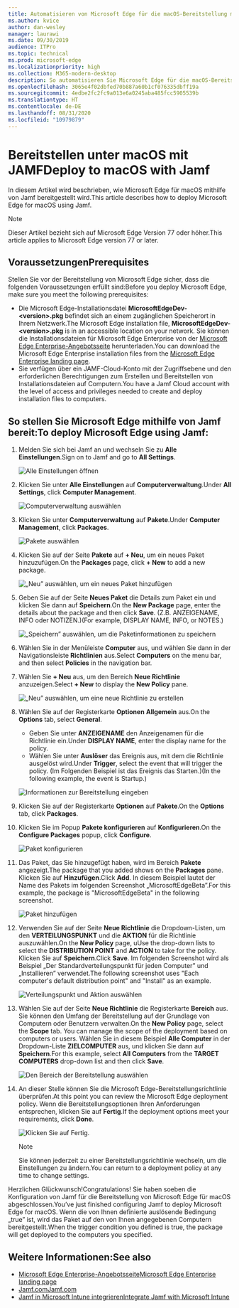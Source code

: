 ```yaml
---
title: Automatisieren von Microsoft Edge für die macOS-Bereitstellung mit Jamf
ms.author: kvice
author: dan-wesley
manager: laurawi
ms.date: 09/30/2019
audience: ITPro
ms.topic: technical
ms.prod: microsoft-edge
ms.localizationpriority: high
ms.collection: M365-modern-desktop
description: So automatisieren Sie Microsoft Edge für die macOS-Bereitstellung mit Jamf.
ms.openlocfilehash: 3065e4f02dbfed70b887a60b1cf076335dbff19a
ms.sourcegitcommit: 4edbe2fc2fc9a013e6a0245aba485fcc5905539b
ms.translationtype: HT
ms.contentlocale: de-DE
ms.lasthandoff: 08/31/2020
ms.locfileid: "10979879"
---
```

# <span data-ttu-id="64548-103">Bereitstellen unter macOS mit JAMF</span><span class="sxs-lookup"><span data-stu-id="64548-103">Deploy to macOS with Jamf</span></span>

<span data-ttu-id="64548-104">In diesem Artikel wird beschrieben, wie Microsoft Edge für macOS mithilfe von Jamf bereitgestellt wird.</span><span class="sxs-lookup"><span data-stu-id="64548-104">This article describes how to deploy Microsoft Edge for macOS using Jamf.</span></span>

> [!NOTE]
> <span data-ttu-id="64548-105">Dieser Artikel bezieht sich auf Microsoft Edge Version 77 oder höher.</span><span class="sxs-lookup"><span data-stu-id="64548-105">This article applies to Microsoft Edge version 77 or later.</span></span>

## <span data-ttu-id="64548-106">Voraussetzungen</span><span class="sxs-lookup"><span data-stu-id="64548-106">Prerequisites</span></span>

<span data-ttu-id="64548-107">Stellen Sie vor der Bereitstellung von Microsoft Edge sicher, dass die folgenden Voraussetzungen erfüllt sind:</span><span class="sxs-lookup"><span data-stu-id="64548-107">Before you deploy Microsoft Edge, make sure you meet the following prerequisites:</span></span>

- <span data-ttu-id="64548-108">Die Microsoft Edge-Installationsdatei **MicrosoftEdgeDev-\<version\>.pkg** befindet sich an einem zugänglichen Speicherort in Ihrem Netzwerk.</span><span class="sxs-lookup"><span data-stu-id="64548-108">The Microsoft Edge installation file,  **MicrosoftEdgeDev-\<version\>.pkg** is in an accessible location on your network.</span></span> <span data-ttu-id="64548-109">Sie können die Installationsdateien für Microsoft Edge Enterprise von der [Microsoft Edge Enterprise-Angebotsseite](https://aka.ms/EdgeEnterprise) herunterladen.</span><span class="sxs-lookup"><span data-stu-id="64548-109">You can download the Microsoft Edge Enterprise installation files from the [Microsoft Edge Enterprise landing page](https://aka.ms/EdgeEnterprise).</span></span>
- <span data-ttu-id="64548-110">Sie verfügen über ein JAMF-Cloud-Konto mit der Zugriffsebene und den erforderlichen Berechtigungen zum Erstellen und Bereitstellen von Installationsdateien auf Computern.</span><span class="sxs-lookup"><span data-stu-id="64548-110">You have a Jamf Cloud account with the level of access and privileges needed to create and deploy installation files to computers.</span></span>

## <span data-ttu-id="64548-111">So stellen Sie Microsoft Edge mithilfe von Jamf bereit:</span><span class="sxs-lookup"><span data-stu-id="64548-111">To deploy Microsoft Edge using Jamf:</span></span>

1. <span data-ttu-id="64548-112">Melden Sie sich bei Jamf an und wechseln Sie zu **Alle Einstellungen**.</span><span class="sxs-lookup"><span data-stu-id="64548-112">Sign on to Jamf and go to **All Settings**.</span></span>

    ![Alle Einstellungen öffnen](./media/mac-deploy/jamf-dash-main-open-settings.png)

2. <span data-ttu-id="64548-114">Klicken Sie unter **Alle Einstellungen** auf **Computerverwaltung**.</span><span class="sxs-lookup"><span data-stu-id="64548-114">Under **All Settings**, click **Computer Management**.</span></span>

    ![Computerverwaltung auswählen](./media/mac-deploy/jamf-all-settings-computer-mgmt.png)

3. <span data-ttu-id="64548-116">Klicken Sie unter **Computerverwaltung** auf **Pakete**.</span><span class="sxs-lookup"><span data-stu-id="64548-116">Under **Computer Management**, click **Packages**.</span></span>

    ![Pakete auswählen](./media/mac-deploy/jamf-all-settings-computer-mgmt-pkgs.png)

4. <span data-ttu-id="64548-118">Klicken Sie auf der Seite **Pakete** auf **+ Neu**, um ein neues Paket hinzuzufügen.</span><span class="sxs-lookup"><span data-stu-id="64548-118">On the **Packages** page, click **+ New** to add a new package.</span></span>

    ![„Neu” auswählen, um ein neues Paket hinzufügen](./media/mac-deploy/jamf-all-settings-computer-mgmt-new-pkg.png)

5. <span data-ttu-id="64548-120">Geben Sie auf der Seite **Neues Paket** die Details zum Paket ein und klicken Sie dann auf **Speichern**.</span><span class="sxs-lookup"><span data-stu-id="64548-120">On the **New Package** page, enter the details about the package and then click **Save**.</span></span> <span data-ttu-id="64548-121">(Z.B. ANZEIGENAME, INFO oder NOTIZEN.)</span><span class="sxs-lookup"><span data-stu-id="64548-121">(For example, DISPLAY NAME, INFO, or NOTES.)</span></span>

    ![„Speichern” auswählen, um die Paketinformationen zu speichern](./media/mac-deploy/jamf-all-settings-computer-mgmt-save-pkg-info.png)

6. <span data-ttu-id="64548-123">Wählen Sie in der Menüleiste **Computer** aus, und wählen Sie dann in der Navigationsleiste **Richtlinien** aus.</span><span class="sxs-lookup"><span data-stu-id="64548-123">Select **Computers** on the menu bar, and then select **Policies** in the navigation bar.</span></span>

7. <span data-ttu-id="64548-124">Wählen Sie **+ Neu** aus, um den Bereich **Neue Richtlinie** anzuzeigen.</span><span class="sxs-lookup"><span data-stu-id="64548-124">Select **+ New** to display the **New Policy** pane.</span></span>

    ![„Neu” auswählen, um eine neue Richtlinie zu erstellen](./media/mac-deploy/jamf-all-settings-computer-new-policy.png)

8. <span data-ttu-id="64548-126">Wählen Sie auf der Registerkarte **Optionen** **Allgemein** aus.</span><span class="sxs-lookup"><span data-stu-id="64548-126">On the **Options** tab, select **General**.</span></span>

    - <span data-ttu-id="64548-127">Geben Sie unter **ANZEIGENAME** den Anzeigenamen für die Richtlinie ein.</span><span class="sxs-lookup"><span data-stu-id="64548-127">Under **DISPLAY NAME**, enter the display name for the policy.</span></span>
    - <span data-ttu-id="64548-128">Wählen Sie unter **Auslöser** das Ereignis aus, mit dem die Richtlinie ausgelöst wird.</span><span class="sxs-lookup"><span data-stu-id="64548-128">Under **Trigger**, select the event that will trigger the policy.</span></span> <span data-ttu-id="64548-129">(Im Folgenden Beispiel ist das Ereignis das Starten.)</span><span class="sxs-lookup"><span data-stu-id="64548-129">(In the following example, the event is Startup.)</span></span>

    ![Informationen zur Bereitstellung eingeben](./media/mac-deploy/jamf-all-settings-computer-cfg-policy.png)

9. <span data-ttu-id="64548-131">Klicken Sie auf der Registerkarte **Optionen** auf **Pakete**.</span><span class="sxs-lookup"><span data-stu-id="64548-131">On the **Options** tab, click **Packages**.</span></span>

10. <span data-ttu-id="64548-132">Klicken Sie im Popup **Pakete konfigurieren** auf **Konfigurieren**.</span><span class="sxs-lookup"><span data-stu-id="64548-132">On the **Configure Packages** popup, click **Configure**.</span></span>

    ![Paket konfigurieren](./media/mac-deploy/jamf-all-settings-computer-policy-pkg-configure.png)

11. <span data-ttu-id="64548-134">Das Paket, das Sie hinzugefügt haben, wird im Bereich **Pakete** angezeigt.</span><span class="sxs-lookup"><span data-stu-id="64548-134">The package that you added shows on the **Packages** pane.</span></span> <span data-ttu-id="64548-135">Klicken Sie auf **Hinzufügen**.</span><span class="sxs-lookup"><span data-stu-id="64548-135">Click **Add**.</span></span> <span data-ttu-id="64548-136">In diesem Beispiel lautet der Name des Pakets im folgenden Screenshot „MicrosoftEdgeBeta”.</span><span class="sxs-lookup"><span data-stu-id="64548-136">For this example, the package is "MicrosoftEdgeBeta" in the following screenshot.</span></span>

    ![Paket hinzufügen](./media/mac-deploy/jamf-all-settings-computer-policy-pkg-add-beta.png)

12. <span data-ttu-id="64548-138">Verwenden Sie auf der Seite **Neue Richtlinie** die Dropdown-Listen, um den **VERTEILUNGSPUNKT** und die **AKTION** für die Richtlinie auszuwählen.</span><span class="sxs-lookup"><span data-stu-id="64548-138">On the **New Policy** page, uUse the drop-down lists to select the **DISTRIBUTION POINT** and **ACTION** to take for the policy.</span></span> <span data-ttu-id="64548-139">Klicken Sie auf **Speichern**.</span><span class="sxs-lookup"><span data-stu-id="64548-139">Click **Save**.</span></span> <span data-ttu-id="64548-140">Im folgenden Screenshot wird als Beispiel „Der Standardverteilungspunkt für jeden Computer” und „Installieren” verwendet.</span><span class="sxs-lookup"><span data-stu-id="64548-140">The following screenshot uses "Each computer's default distribution point" and "Install" as an example.</span></span>

    ![Verteilungspunkt und Aktion auswählen](./media/mac-deploy/jamf-all-settings-computer-mgmt-pkg-cfg-distro.png)

13. <span data-ttu-id="64548-142">Wählen Sie auf der Seite **Neue Richtlinie** die Registerkarte **Bereich** aus. Sie können den Umfang der Bereitstellung auf der Grundlage von Computern oder Benutzern verwalten.</span><span class="sxs-lookup"><span data-stu-id="64548-142">On the **New Policy** page, select the **Scope** tab. You can manage the scope of the deployment based on computers or users.</span></span> <span data-ttu-id="64548-143">Wählen Sie in diesem Beispiel **Alle Computer** in der Dropdown-Liste **ZIELCOMPUTER** aus, und klicken Sie dann auf **Speichern**.</span><span class="sxs-lookup"><span data-stu-id="64548-143">For this example, select **All Computers** from the **TARGET COMPUTERS** drop-down list and then click **Save**.</span></span>

    ![Den Bereich der Bereitstellung auswählen](./media/mac-deploy/jamf-all-settings-computer-mgmt-add-target.png)

14. <span data-ttu-id="64548-145">An dieser Stelle können Sie die Microsoft Edge-Bereitstellungsrichtlinie überprüfen.</span><span class="sxs-lookup"><span data-stu-id="64548-145">At this point you can review the Microsoft Edge deployment policy.</span></span> <span data-ttu-id="64548-146">Wenn die Bereitstellungsoptionen Ihren Anforderungen entsprechen, klicken Sie auf **Fertig**.</span><span class="sxs-lookup"><span data-stu-id="64548-146">If the deployment options meet your requirements, click **Done**.</span></span>

    ![Klicken Sie auf Fertig.](./media/mac-deploy/jamf-all-settings-computer-mgmt-finish-add-deployment.png)

    > [!NOTE]
    > <span data-ttu-id="64548-148">Sie können jederzeit zu einer Bereitstellungsrichtlinie wechseln, um die Einstellungen zu ändern.</span><span class="sxs-lookup"><span data-stu-id="64548-148">You can return to a deployment policy at any time to change settings.</span></span>

<span data-ttu-id="64548-149">Herzlichen Glückwunsch!</span><span class="sxs-lookup"><span data-stu-id="64548-149">Congratulations!</span></span> <span data-ttu-id="64548-150">Sie haben soeben die Konfiguration von Jamf für die Bereitstellung von Microsoft Edge für macOS abgeschlossen.</span><span class="sxs-lookup"><span data-stu-id="64548-150">You’ve just finished configuring Jamf to deploy Microsoft Edge for macOS.</span></span> <span data-ttu-id="64548-151">Wenn die von Ihnen definierte auslösende Bedingung „true” ist, wird das Paket auf den von Ihnen angegebenen Computern bereitgestellt.</span><span class="sxs-lookup"><span data-stu-id="64548-151">When the trigger condition you defined is true, the package will get deployed to the computers you specified.</span></span>

## <span data-ttu-id="64548-152">Weitere Informationen:</span><span class="sxs-lookup"><span data-stu-id="64548-152">See also</span></span>

- [<span data-ttu-id="64548-153">Microsoft Edge Enterprise-Angebotsseite</span><span class="sxs-lookup"><span data-stu-id="64548-153">Microsoft Edge Enterprise landing page</span></span>](https://aka.ms/EdgeEnterprise)
- [<span data-ttu-id="64548-154">Jamf.com</span><span class="sxs-lookup"><span data-stu-id="64548-154">Jamf.com</span></span>](https://www.jamf.com/)
- [<span data-ttu-id="64548-155">Jamf in Microsoft Intune integrieren</span><span class="sxs-lookup"><span data-stu-id="64548-155">Integrate Jamf with Microsoft Intune</span></span>](https://docs.microsoft.com/intune/conditional-access-integrate-jamf)
